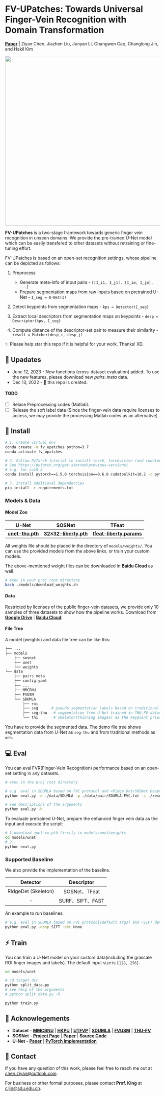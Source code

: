 # FV-UPatches: Towards Universal Finger-Vein Recognition with Domain Transformation

[**Paper**](https://arxiv.org/pdf/2206.01061) 
| Ziyan Chen, Jiazhen Liu, Junyan Li, Changwen Cao, Changlong Jin, and Hakil Kim

<p align="center">
  <img src="figure/architecture.jpg" width=550>
</p>

**FV-UPatches** is a two-stage framework towards generic finger vein recognition in unseen domains.
We provide the pre-trained U-Net model which can be easily transfered to other datasets without retraining or fine-tuning effort.

FV-UPatches is based on an open-set recognition settings, whose pipeline can be depicted as follows:

1. Preprocess
   - Generate meta-info of input pairs - `[[I_i1, I_j1], [I_im, I_jm], ...]`
   - Prepare segmentation maps from raw inputs based on pretrained U-Net - `I_seg = U-Net(I)`

2. Detect keypoints from segmentation maps - `kps = Detector(I_seg)`

3. Extract local descriptors from segmentation maps on keypoints - `desp = Descriptor(kps, I_seg)`

4. Compute distance of the descriptor-set pair to measure their similarity - 
`result = Matcher(desp_i, desp_j)`

✨ Please help star this repo if it is helpful for your work. Thanks! XD.

## 🚩 Upadates

* June 12, 2023 - New functions (cross-dataset evaluation) added. To use the new features, please download new *pairs_meta* data.
* Dec 13, 2022 - 🚀 this repo is created.

#### TODO
- [ ] Relase Preprocessing codes (Matlab).
- [ ] Release the soft label data 
(Since the finger-vein data require licenses to access, we may provide the processing Matlab codes as an alternative).

## 🔧 Install
```bash
# 1. Create virtual env
conda create -n fv_upatches python=3.7
conda activate fv_upatches

# 2. Follow PyTorch tutorial to install torch, torchvision (and cudatoolkit) according to your env.
# See https://pytorch.org/get-started/previous-versions/
# e.g. for cu10.2
conda install pytorch==1.5.0 torchvision==0.6.0 cudatoolkit=10.2 -c pytorch

# 3. Install additional dependencies
pip install -r requirements.txt
```

### Models & Data

#### Model Zoo

|            U-Net            |        SOSNet        | TFeat|
|:---------------------------:|:--------------------:|:---:|
| [**unet-thu.pth**](https://drive.google.com/file/d/1NDJuzo6SpIIYCfdMlWosJSvaCsPZRicW/view?usp=share_link) | [**32×32-liberty.pth**](https://github.com/scape-research/SOSNet/blob/master/sosnet-weights/sosnet-32x32-liberty.pth) | [**tfeat-liberty.params**](https://github.com/vbalnt/tfeat/blob/master/pretrained-models/tfeat-liberty.params)|

All weights file should be placed in the directory of `models/weights/`.
You can use the provided models from the above links, or train your custom models.

The above-mentioned weight files can be downloaded in [**Baidu Cloud**](https://pan.baidu.com/s/1DsOx1rHZuUROQLm-EleFhQ?pwd=srqu) as well.

```bash
# exec in your proj root directory
bash ./models/download_weights.sh
```

#### Data
Restricted by licenses of the public finger-vein datasets, we provide only 10 samples of three datasets to show how the pipeline works.
Download from [**Google Drive**](https://drive.google.com/drive/folders/1DmJAnlWKMup1ti9UBTZgA6qKEW6Ehtsk?usp=sharing) | [**Baidu Cloud**](https://pan.baidu.com/s/1md6Fiv6AQLD2PsCZtekthA?pwd=bkfn).


#### File Tree
A model (weights) and data file tree can be like this:
```bash
├── ...
├── models
    ├── sosnet
    ├── unet
    └── weights
└── data
    ├── pairs_meta
    ├── config.yaml
    ├── ...
    ├── MMCBNU
    ├── FVUSM
    └── SDUMLA
        ├── roi
        ├── seg      # pseudo segmentation labels based on traditional methods
        ├── seg-thu   # segmentation from U-Net trained in THU-FV dataset
        └── thi       # skeleton(thinning images) as the keypoint priors
```
You have to provide the segmented data. The demo file tree shows segmentation data from U-Net as `seg-thu` and from traditional methods as `enh`.

## 💻 Eval

You can eval FVR(Finger-Vein Recognition) performance based on an open-set setting in any datasets.

```bash
# exec in the proj root directory

# e.g. eval in SDUMLA based on FVC protocol and <Ridge Det+SOSNet Desp>
python eval.py -d ./data/SDUMLA -p ./data/pair/SDUMLA-FVC.txt -s ./results -desp SOSNet -det RidgeDet 

# see descriptions of the arguments
python eval.py -h
```

To evaluate pretrained U-Net, prepare the enhanced finger vein data as the input and execute the script:

```bash
# 1.download unet-xx.pth firstly in models/unet/weights
cd models/unet
# 2.
python eval.py
```


### Supported Baseline

We also provide the implementation of the baseline.

| Detector | Descriptor |
|:---:|:---:|
| RidgeDet (Skeleton) | SOSNet、TFeat |
| - | SURF、SIFT、FAST |

An example to run baselines.
```bash
# e.g. eval in SDUMLA based on FVC protocol(default args) and <SIFT det+desp>
python eval.py -desp SIFT -det None
```

## ⚡ Train
You can train a U-Net model on your custom data(including the grascale ROI finger images and labels). The default input size is `[128, 256]`.
```bash
cd models/unet

# cd target dir
python split_data.py
# see help of the arguments
# python split_data.py -h

python train.py
```

## 📜 Acknowlegements

* **Dataset** -
    [**MMCBNU**](https://www.researchgate.net/profile/Yu-Lu-16/publication/271552773_An_available_database_for_the_research_of_finger_vein_recognition/links/54d9f8ba0cf2970e4e7d4188)
  | [**HKPU**](https://www.researchgate.net/profile/Yingbo-Zhou/publication/51715256_Human_Identification_Using_Finger_Images/links/542d6af80cf27e39fa942bf1/Human-Identification-Using-Finger-Images.pdf)
  | [**UTFVP**](https://ieeexplore.ieee.org/abstract/document/6743955)
  | [**SDUMLA**](https://www.researchgate.net/profile/Lili-Liu-7/publication/221141502_Lecture_Notes_in_Computer_Science/links/09e4150631126c043f000000/Lecture-Notes-in-Computer-Science.pdf)
  | [**FVUSM**](https://www.sciencedirect.com/science/article/abs/pii/S0957417413009536)
  | [**THU-FV**](https://www.sigs.tsinghua.edu.cn/labs/vipl/thu-fvfdt.html)
* **SOSNet** - 
    [**Project Page**](https://research.scape.io/sosnet/)
  | [**Paper**](https://arxiv.org/abs/1904.05019)
  | [**Source Code**](https://github.com/scape-research/SOSNet)
* **U-Net** - 
    [**Paper**](https://arxiv.org/abs/1505.04597)
  | [**PyTorch Implementation**](https://github.com/nikhilroxtomar/Retina-Blood-Vessel-Segmentation-in-PyTorch)

## 📧 Contact
If you have any question of this work, please feel free to reach me out at [chen.ziyan@outlook.com](chen.ziyan@outlook.com).

For business or other formal purposes, please contact **Prof. King** at [cljin@sdu.edu.cn](cljin@sdu.edu.cn).

